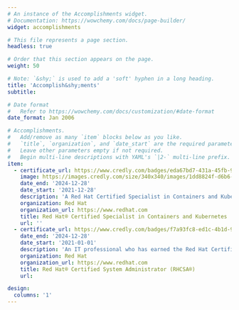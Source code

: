 ```yaml
---
# An instance of the Accomplishments widget.
# Documentation: https://wowchemy.com/docs/page-builder/
widget: accomplishments

# This file represents a page section.
headless: true

# Order that this section appears on the page.
weight: 50

# Note: `&shy;` is used to add a 'soft' hyphen in a long heading.
title: 'Accomplish&shy;ments'
subtitle:

# Date format
#   Refer to https://wowchemy.com/docs/customization/#date-format
date_format: Jan 2006

# Accomplishments.
#   Add/remove as many `item` blocks below as you like.
#   `title`, `organization`, and `date_start` are the required parameters.
#   Leave other parameters empty if not required.
#   Begin multi-line descriptions with YAML's `|2-` multi-line prefix.
item:
  - certificate_url: https://www.credly.com/badges/eda67bd7-431a-45fb-9a5a-cb441a94840e/public_url
    image: https://images.credly.com/size/340x340/images/1dd8824f-d6b6-4967-906a-7bd3c0063fae/image.png
    date_end: '2024-12-28'
    date_start: '2021-12-28'
    description: 'A Red Hat Certified Specialist in Containers and Kubernetes has demonstrated a basic understanding of Kubernetes, containers, and Red Hat OpenShift® and can use this knowledge to run, find, and manage containerized services, deploy single- and multiple-container applications, and create custom containers. The credential is earned after successfully passing the Red Hat Certified Specialist in Containers and Kubernetes exam (EX180).'
    organization: Red Hat
    organization_url: https://www.redhat.com
    title: Red Hat® Certified Specialist in Containers and Kubernetes
    url: ''
  - certificate_url: https://www.credly.com/badges/f7a93fc8-ed1c-4b1d-903c-3269a1704d5c/public_url
    date_end: '2024-12-28'
    date_start: '2021-01-01'
    description: 'An IT professional who has earned the Red Hat Certified System Administrator (RHCSA®) is able to perform the core system administration skills required in Red Hat Enterprise Linux environments. The credential is earned after successfully passing the Red Hat Certified System Administrator (RHCSA) Exam (EX200).'
    organization: Red Hat
    organization_url: https://www.redhat.com
    title: Red Hat® Certified System Administrator (RHCSA®)
    url: 

design:
  columns: '1'
---
```

